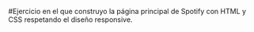 #Ejercicio en el que construyo la página principal de Spotify con HTML y CSS respetando el diseño responsive.
